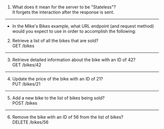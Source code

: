1. What does it mean for the server to be "Stateless"?  
   It forgets the interaction after the response is sent.

---
* In the Mike's Bikes example, what URL endpoint (and request method)
  would you expect to use in order to accomplish the following:  

2. Retrieve a list of all the bikes that are sold?  
   GET /bikes
---
3. Retrieve detailed information about the bike with an ID of 42?  
   GET /bikes/42

---
4. Update the price of the bike with an ID of 21?  
   PUT /bikes/21

---
5. Add a new bike to the list of bikes being sold?  
   POST /bikes

---
6. Remove the bike with an ID of 56 from the list of bikes?  
   DELETE /bikes/56
